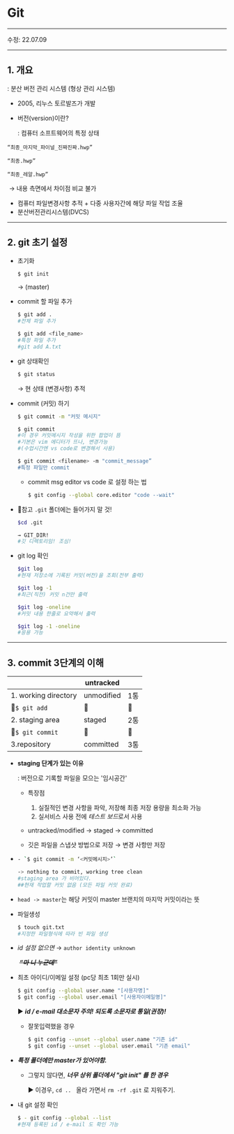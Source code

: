 # Git

------

수정: 22.07.09

---

## 1. 개요

: 분산 버전 관리 시스템 (형상 관리 시스템)

- 2005, 리누스 토르발즈가 개발

- 버전(version)이란? 

  : 컴퓨터 소프트웨어의 특정 상태

```
“최종_마지막_파이널_진짜진짜.hwp”

“최종.hwp”

“최종_레알.hwp”
```

​	→ 내용 측면에서 차이점 비교 불가

- 컴퓨터 파일변경사항 추적 + 다중 사용자간에 해당 파일 작업 조율
- 분산버전관리시스템(DVCS)

---

## 2. git 초기 설정

- 초기화

  ```bash
  $ git init
  ```

  → (master)

  

- commit 할 파일 추가

  ```bash
  $ git add . 
  #전체 파일 추가
  
  $ git add <file_name>
  #특정 파일 추가
  #git add A.txt
  ```

  

- git 상태확인

  ```bash
  $ git status
  ```

  → 현 상태 (변경사항) 추적

  

- commit (커밋) 하기

  ```bash
  $ git commit -m "커밋 메시지"
  
  $ git commit
  #이 경우 커밋메시지 작성을 위한 팝업이 뜸
  #기본은 vim 에디터가 뜨나, 변경가능 
  #(수업시간엔 vs code로 변경해서 사용)
  
  $ git commit <filename> -m "commit_message”
  #특정 파일만 commit
  ```

  - commit msg editor vs code 로 설정 하는 법

    ```bash
    $ git config --global core.editor "code --wait"
    ```

    

- 📌참고 `.git` 폴더에는 들어가지 말 것!

  ```bash
  $cd .git
  
  → GIT_DIR!
  #깃 디렉토리임! 조심!
  ```



- git log 확인

  ```bash
  $git log
  #현재 저장소에 기록된 커밋(버전)을 조회(전부 출력)
  
  $git log -1
  #최근(직전) 커밋 n건만 출력
  
  $git log -oneline
  #커밋 내용 한줄로 요약해서 출력
  
  $git log -1 -oneline
  #응용 가능
  ```

  

---

## 3. commit 3단계의 이해

|                      | untracked  |      |
| -------------------- | ---------- | ---- |
| 1. working directory | unmodified | 1통  |
| 🔽`$ git add`         | 🔽          | 🔽    |
| 2. staging area      | staged     | 2통  |
| 🔽`$ git commit`      | 🔽          | 🔽    |
| 3.repository         | committed  | 3통  |

- **staging 단계가 있는 이유**

  : 버전으로 기록할 파일을 모으는 '임시공간'

  - 특장점

    1. 실질적인 변경 사항을 파악, 저장해 최종 저장 용량을 최소화 가능
    2. 실서비스 사용 전에 *테스트 보드*로서 사용

  - untracked/modified → staged → committed

  - 깃은 파일을 스냅샷 방법으로 저장 → 변경 사항만 저장

    

- ```bash
  - `$ git commit -m ‘<커밋메시지>’`
  
  -> nothing to commit, working tree clean
  #staging area 가 비어있다.
  ##현재 작업할 커밋 없음 (모든 파일 커밋 완료)
  ```

  

- `head -> master`는 해당 커밋이 master 브랜치의 마지막 커밋이라는 뜻



- 파일생성

  ```bash
  $ touch git.txt
  #지정한 파일형식에 따라 빈 파일 생성
  ```



- *id 설정 없으면* → `author identity unknown`

  ​	~~***“마 니 누군데”***~~

  

- 최초 아이디/이메일 설정 (pc당 최초 1회만 실시)

  ```bash
  $ git config --global user.name "[사용자명]"
  $ git config --global user.email "[사용자이메일명]"
  ```

  ▶ ***id / e-mail 대소문자 주의! 되도록 소문자로 통일(권장)!***

  - 잘못입력했을 경우

    ```bash
    $ git config --unset --global user.name "기존 id"
    $ git config --unset --global user.email "기존 email"
    ```

    

- ***특정 폴더에만 master가 있어야함.*** 

  - 그렇지 않다면, ***너무 상위 폴더에서 "git init" 를 한 경우***

    ▶ 이경우, `cd .. ` 올라 가면서 `rm -rf .git` 로 지워주기.

    

- 내 git 설정 확인 

  ```bash
  $ - git config --global --list
  #현재 등록된 id / e-mail 도 확인 가능
  ```

  